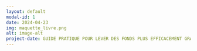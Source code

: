```yaml
---
layout: default
modal-id: 1
date: 2024-04-23
img: maquette_livre.png
alt: image-alt
project-date: GUIDE PRATIQUE POUR LEVER DES FONDS PLUS EFFICACEMENT GRACE A L'IA CONVERSATIONNELLE. Plongez au cœur des défis actuels de la levée de fonds et découvrez comment l'IA conversationnelle peut vous aider à	Valider votre potentiel auprès des investisseurs, Optimiser votre stratégie de collecte de fonds, Améliorer votre efficacité et gagner du temps. Plus qu'un simple guide, ce livre est un véritable compagnon de route pour les entrepreneurs ambitieux qui souhaitent lever des fonds et transformer leur vision en réalité.
---
```

